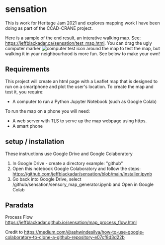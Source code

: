# sensation
This is work for Heritage Jam 2021 and explores mapping work I have been doing as part of the CCAD-CRANE project.

Here is a sample of the end result, an interative walking map. See: https://jeffblackadar.ca/sensation/test_map.html.
You can drag the ugly computer marker ![computer test icon](https://jeffblackadar.ca/sensation/icons/computer.png "computer test icon") around the map to test the map, but walking it in your neighbourhood is more fun. See below to make your own!

## Requirements
This project will create an html page with a Leaflet map that is designed to run on a smartphone and plot the user's location.
To create the map and test it, you require:
* A computer to run a Python Jupyter Notebook (such as Google Colab)

To run the map on a phone you will need:
* A web server with TLS to serve up the map webpage using https.
* A smart phone


## setup / installation
These instructions use Google Drive and Google Colaboratory

1. In Google Drive - create a directory example: "github"
2. Open this notebook Google Colaboratory and follow the steps:  https://github.com/jeffblackadar/sensation/blob/main/installer.ipynb
3. Go back into Google Drive, select /github/sensation/sensory_map_generator.ipynb and Open in Google Colab

## Paradata
Process Flow https://jeffblackadar.github.io/sensation/map_process_flow.html


Credit to https://medium.com/@ashwindesilva/how-to-use-google-colaboratory-to-clone-a-github-repository-e07cf8d3d22b
